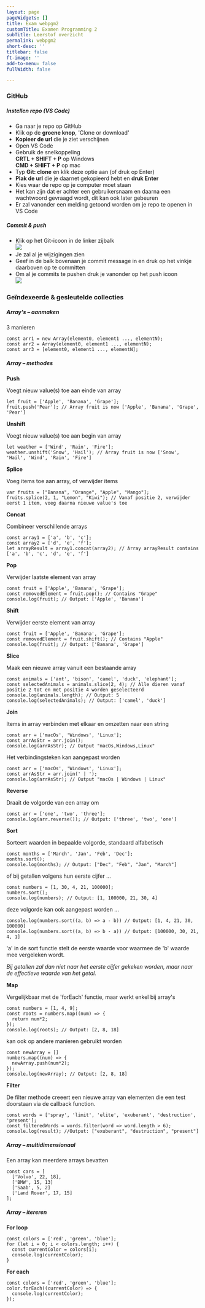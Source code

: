 ```yaml
---
layout: page
pageWidgets: []
title: Exam webpgm2
customTitle: Examen Programming 2
subTitle: Leerstof overzicht
permalink: webpgm2
short-desc: ''
titlebar: false
ft-image: ''
add-to-menu: false
fullWidth: false

---
```

### GitHub

##### Instellen repo (VS Code)

* Ga naar je repo op GitHub
* Klik op de **groene knop**, 'Clone or download'
* **Kopieer de url** die je ziet verschijnen
* Open VS Code
* Gebruik de snelkoppeling  
  **CRTL + SHIFT + P** op Windows  
  **CMD + SHIFT + P** op mac
* Typ **Git: clone** en klik deze optie aan (of druk op Enter)
* **Plak de url** die je daarnet gekopieerd hebt en **druk Enter**
* Kies waar de repo op je computer moet staan
* Het kan zijn dat er achter een gebruikersnaam en daarna een wachtwoord gevraagd wordt, dit kan ook later gebeuren
* Er zal vanonder een melding getoond worden om je repo te openen in VS Code

##### Commit & push

* Klik op het Git-icoon in de linker zijbalk  
  ![](https://res.cloudinary.com/lennertderyck/image/upload/v1585578714/Schermafbeelding_2020-03-30_om_15.58.11_nv6wpv.png)
* Je zal al je wijzigingen zien
* Geef in de balk bovenaan je commit message in en druk op het vinkje daarboven op te committen
* Om al je commits te pushen druk je vanonder op het push icoon  
  ![](https://res.cloudinary.com/lennertderyck/image/upload/v1585577398/Schermafbeelding_2020-03-30_om_16.09.32_tvzv8k.png)

### Geïndexeerde & gesleutelde collecties

##### Array's – aanmaken

3 manieren

    const arr1 = new Array(element0, element1 ..., elementN);
    const arr2 = Array(element0, element1 ..., elementN);
    const arr3 = [element0, element1 ..., elementN];

##### Array – methodes

**Push**

Voegt nieuw value(s) toe aan einde van array

    let fruit = ['Apple', 'Banana', 'Grape'];
    fruit.push('Pear'); // Array fruit is now ['Apple', 'Banana', 'Grape', 'Pear']

**Unshift**

Voegt nieuw value(s) toe aan begin van array

    let weather = ['Wind', 'Rain', 'Fire'];
    weather.unshift('Snow', 'Hail'); // Array fruit is now ['Snow', 'Hail', 'Wind', 'Rain', 'Fire']

**Splice**

Voeg items toe aan array, of verwijder items

    var fruits = ["Banana", "Orange", "Apple", "Mango"];
    fruits.splice(2, 1, "Lemon", "Kiwi"); // Vanaf positie 2, verwijder eerst 1 item, voeg daarna nieuwe value's toe

**Concat**

Combineer verschillende arrays

    const array1 = ['a', 'b', 'c'];
    const array2 = ['d', 'e', 'f'];
    let arrayResult = array1.concat(array2); // Array arrayResult contains ['a', 'b', 'c', 'd', 'e', 'f']

**Pop**

Verwijder laatste element van array

    const fruit = ['Apple', 'Banana', 'Grape'];
    const removedElement = fruit.pop(); // Contains "Grape"
    console.log(fruit); // Output: ['Apple', 'Banana']

**Shift**

Verwijder eerste element van array

    const fruit = ['Apple', 'Banana', 'Grape'];
    const removedElement = fruit.shift(); // Contains "Apple"
    console.log(fruit); // Output: ['Banana', 'Grape']

**Slice**

Maak een nieuwe array vanuit een bestaande array

    const animals = ['ant', 'bison', 'camel', 'duck', 'elephant'];
    const selectedAnimals = animals.slice(2, 4); // Alle dieren vanaf positie 2 tot en met positie 4 worden geselecteerd 
    console.log(animals.length); // Output: 5
    console.log(selectedAnimals); // Output: ['camel', 'duck']

**Join**

Items in array verbinden met elkaar en omzetten naar een string

    const arr = ['macOs', 'Windows', 'Linux'];
    const arrAsStr = arr.join();
    console.log(arrAsStr); // Output "macOs,Windows,Linux"

Het verbindingsteken kan aangepast worden

    const arr = ['macOs', 'Windows', 'Linux'];
    const arrAsStr = arr.join(' | ');
    console.log(arrAsStr); // Output "macOs | Windows | Linux"

**Reverse**

Draait de volgorde van een array om

    const arr = ['one', 'two', 'three'];
    console.log(arr.reverse()); // Output: ['three', 'two', 'one']

**Sort**

Sorteert waarden in bepaalde volgorde, standaard alfabetisch

    const months = ['March', 'Jan', 'Feb', 'Dec'];
    months.sort();
    console.log(months); // Output: ["Dec", "Feb", "Jan", "March"]

of bij getallen volgens hun eerste cijfer ...

    const numbers = [1, 30, 4, 21, 100000];
    numbers.sort();
    console.log(numbers); // Output: [1, 100000, 21, 30, 4]

deze volgorde kan ook aangepast worden ...

    console.log(numbers.sort((a, b) => a - b)) // Output: [1, 4, 21, 30, 100000]
    console.log(numbers.sort((a, b) => b - a)) // Output: [100000, 30, 21, 4, 1]

'a' in de sort functie stelt de eerste waarde voor waarmee de 'b' waarde mee vergeleken wordt.

_Bij getallen zal dan niet naar het eerste cijfer gekeken worden, maar naar de effectieve waarde van het getal._

**Map**

Vergelijkbaar met de 'forEach' functie, maar werkt enkel bij array's

    const numbers = [1, 4, 9];
    const roots = numbers.map((num) => {
      return num*2;
    });
    console.log(roots); // Output: [2, 8, 18]

kan ook op andere manieren gebruikt worden

    const newArray = []
    numbers.map((num) => {
      newArray.push(num*2);
    });
    console.log(newArray); // Output: [2, 8, 18]

**Filter**

De filter methode creeert een nieuwe array van elementen die een test doorstaan via de callback function.

    const words = ['spray', 'limit', 'elite', 'exuberant', 'destruction', 'present'];
    const filteredWords = words.filter(word => word.length > 6);
    console.log(result); //Output: ["exuberant", "destruction", "present"]

##### Array – multidimensionaal

Een array kan meerdere arrays bevatten

    const cars = [
      ['Volvo', 22, 18],
      ['BMW', 15, 13]
      ['Saab', 5, 2]
      ['Land Rover', 17, 15]
    ];

##### Array – itereren

**For loop**

    const colors = ['red', 'green', 'blue'];
    for (let i = 0; i < colors.length; i++) {
      const currentColor = colors[i];
      console.log(currentColor);
    }

**For each**

    const colors = ['red', 'green', 'blue'];
    color.forEach((currentColor) => {
      console.log(currentColor);
    });